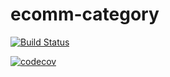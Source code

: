 # ecomm-category
[![Build Status](https://travis-ci.org/akshayjp123/ecomm-category.svg?branch=master)](https://travis-ci.org/akshayjp123/ecomm-category)

[![codecov](https://codecov.io/gh/akshayjp123/ecomm-category/branch/dev/graph/badge.svg)](https://codecov.io/gh/akshayjp123/ecomm-category)
